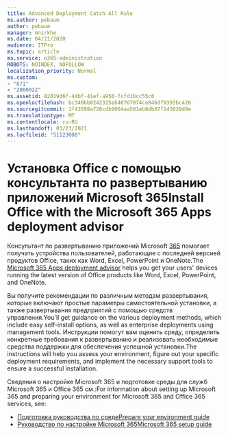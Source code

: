 ```yaml
---
title: Advanced Deployment Catch All Rule
ms.author: pebaum
author: pebaum
manager: mnirkhe
ms.date: 04/21/2020
audience: ITPro
ms.topic: article
ms.service: o365-administration
ROBOTS: NOINDEX, NOFOLLOW
localization_priority: Normal
ms.custom:
- "871"
- "2000022"
ms.assetid: 82019d6f-44bf-41ef-a950-fcfd1bcc55c0
ms.openlocfilehash: bc340bb0242315eb46767074ce846df9393bc426
ms.sourcegitcommit: 1f43598a726cdb9904aa501eb8db87f143020d9e
ms.translationtype: MT
ms.contentlocale: ru-RU
ms.lasthandoff: 03/23/2021
ms.locfileid: "51123000"
---
```

# <a name="install-office-with-the-microsoft-365-apps-deployment-advisor"></a><span data-ttu-id="5c5c5-102">Установка Office с помощью консультанта по развертыванию приложений Microsoft 365</span><span class="sxs-lookup"><span data-stu-id="5c5c5-102">Install Office with the Microsoft 365 Apps deployment advisor</span></span>

<span data-ttu-id="5c5c5-103">Консультант по развертыванию приложений Microsoft [365](https://go.microsoft.com/fwlink/?linkid=2145748) помогает получать устройства пользователей, работающие с последней версией продуктов Office, таких как Word, Excel, PowerPoint и OneNote.</span><span class="sxs-lookup"><span data-stu-id="5c5c5-103">The [Microsoft 365 Apps deployment advisor](https://go.microsoft.com/fwlink/?linkid=2145748) helps you get your users' devices running the latest version of Office products like Word, Excel, PowerPoint, and OneNote.</span></span>
  
<span data-ttu-id="5c5c5-104">Вы получите рекомендации по различным методам развертывания, которые включают простые параметры самостоятельной установки, а также развертывания предприятий с помощью средств управления.</span><span class="sxs-lookup"><span data-stu-id="5c5c5-104">You'll get guidance on the various deployment methods, which include easy self-install options, as well as enterprise deployments using management tools.</span></span> <span data-ttu-id="5c5c5-105">Инструкции помогут вам оценить среду, определить конкретные требования к развертыванию и реализовать необходимые средства поддержки для обеспечения успешной установки.</span><span class="sxs-lookup"><span data-stu-id="5c5c5-105">The instructions will help you assess your environment, figure out your specific deployment requirements, and implement the necessary support tools to ensure a successful installation.</span></span>
  
<span data-ttu-id="5c5c5-106">Сведения о настройке Microsoft 365 и подготовке среды для служб Microsoft 365 и Office 365 см.:</span><span class="sxs-lookup"><span data-stu-id="5c5c5-106">For information about setting up Microsoft 365 and preparing your environment for Microsoft 365 and Office 365 services, see:</span></span>

- [<span data-ttu-id="5c5c5-107">Подготовка руководства по среде</span><span class="sxs-lookup"><span data-stu-id="5c5c5-107">Prepare your environment guide</span></span>](https://go.microsoft.com/fwlink/?linkid=2005213)
- [<span data-ttu-id="5c5c5-108">Руководство по настройке Microsoft 365</span><span class="sxs-lookup"><span data-stu-id="5c5c5-108">Microsoft 365 setup guide</span></span>](https://go.microsoft.com/fwlink/?linkid=2072646)
